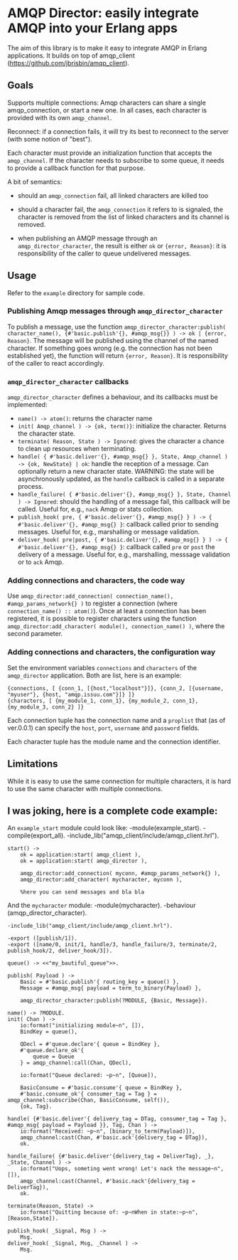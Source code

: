 # AMQP Director: easily integrate AMQP into your Erlang apps

The aim of this library is to make it easy to integrate AMQP in Erlang applications.
It builds on top of amqp_client (https://github.com/jbrisbin/amqp_client).

## Goals

Supports multiple connections: Amqp characters can share a single amqp_connection, or start a new one.
In all cases, each character is provided with its own `amqp_channel`.

Reconnect: if a connection fails, it will try its best to reconnect to the server
(with some notion of "best").

Each character must provide an initialization function that accepts the `amqp_channel`.
If the character needs to subscribe to some queue, it needs to provide a callback function
for that purpose.

A bit of semantics:
 - should an `amqp_connection` fail, all linked characters are killed too
 - should a character fail, the `amqp_connection` it refers to is signaled,
   the character is removed from the list of linked characters
   and its channel is removed.

 - when publishing an AMQP message through an `amqp_director_character`,
   the result is either `ok` or `{error, Reason}`: it is responsibility
   of the caller to queue undelivered messages.

## Usage

Refer to the `example` directory for sample code.

### Publishing Amqp messages through `amqp_director_character`

To publish a message, use the function `amqp_director_character:publish( character_name(), {#'basic.publish'{}, #amqp_msg{}} ) -> ok | {error, Reason}`. The message will be published using the channel of the named character.
If something goes wrong (e.g. the connection has not been established yet), the function will return `{error, Reason}`.
It is responsibility of the caller to react accordingly.

### `amqp_director_character` callbacks

`amqp_director_character` defines a behaviour, and its callbacks must be implemented:

 - `name() -> atom()`: returns the character name
 - `init( Amqp_channel ) -> {ok, term()}`: initialize the character. Returns the character state.
 - `terminate( Reason, State ) -> Ignored`: gives the character a chance to clean up resources when terminating.
 - `handle( { #'basic.deliver'{}, #amqp_msg{} }, State, Amqp_channel ) -> {ok, NewState} | ok`: handle the
   reception of a message. Can optionally return a new character state. WARNING: the state will be asynchronously
   updated, as the `handle` callback is called in a separate process.
 - `handle_failure( { #'basic.deliver'{}, #amqp_msg{} }, State, Channel ) -> Ignored`:
   should the handling of a message fail, this callback will be called. Useful for, e.g., `nack` Amqp or
   stats collection.
 - `publish_hook( pre, { #'basic.deliver'{}, #amqp_msg{} } ) -> { #'basic.deliver'{}, #amqp_msg{} }`:
   callback called prior to sending messages. Useful for, e.g., marshalling or message validation.
 - `deliver_hook( pre|post, { #'basic.deliver'{}, #amqp_msg{} } ) -> { #'basic.deliver'{}, #amqp_msg{} }`:
   callback called `pre` or `post` the delivery of a message.
   Useful for, e.g., marshalling, messsage validation or to `ack` Amqp.


### Adding connections and characters, the code way

Use `amqp_director:add_connection( connection_name(), #amqp_params_network{} )` to register a connection
(where `connection_name() :: atom()`).
Once at least a connection has been registered, it is possible to register characters using
the function `amqp_director:add_character( module(), connection_name() )`, where the second parameter.

### Adding connections and characters, the configuration way

Set the environment variables `connections` and `characters` of the `amqp_director` application.
Both are list, here is an example:

    {connections, [ {conn_1, [{host,"localhost"}]}, {conn_2, [{username, "myuser"}, {host, "amqp.issuu.com"}]} ]}
    {characters, [ {my_module_1, conn_1}, {my_module_2, conn_1}, {my_module_3, conn_2} ]}

Each connection tuple has the connection name and a `proplist` that (as of ver.0.0.1) can specify the `host`, `port`,
`username` and `password` fields.

Each character tuple has the module name and the connection identifier.

## Limitations

While it is easy to use the same connection for multiple characters, it is hard to use the same character with 
multiple connections.

## I was joking, here is a complete code example:

An `example_start` module could look like:
    -module(example_start).
    -compile(export_all).
    -include_lib("amqp_client/include/amqp_client.hrl").

    start() ->
        ok = application:start( amqp_client ),
        ok = application:start( amqp_director ),

        amqp_director:add_connection( myconn, #amqp_params_network{} ),
        amqp_director:add_character( mycharacter, myconn ),

        %here you can send messages and bla bla

And the `mycharacter` module:
    -module(mycharacter).
    -behaviour (amqp_director_character).

    -include_lib("amqp_client/include/amqp_client.hrl").

    -export ([publish/1]).
    -export ([name/0, init/1, handle/3, handle_failure/3, terminate/2, publish_hook/2, deliver_hook/3]).

    queue() -> <<"my_bautiful_queue">>.

    publish( Payload ) ->
        Basic = #'basic.publish'{ routing_key = queue() },
        Message = #amqp_msg{ payload = term_to_binary(Payload) },

        amqp_director_character:publish(?MODULE, {Basic, Message}).

    name() -> ?MODULE.
    init( Chan ) ->
        io:format("initializing module~n", []),
        BindKey = queue(),

        QDecl = #'queue.declare'{ queue = BindKey },
        #'queue.declare_ok'{
            queue = Queue
        } = amqp_channel:call(Chan, QDecl),

        io:format("Queue declared: ~p~n", [Queue]),

        BasicConsume = #'basic.consume'{ queue = BindKey },
        #'basic.consume_ok'{ consumer_tag = Tag } = amqp_channel:subscribe(Chan, BasicConsume, self()),
        {ok, Tag}. 

    handle( {#'basic.deliver'{ delivery_tag = DTag, consumer_tag = Tag }, #amqp_msg{ payload = Payload }}, Tag, Chan ) ->
        io:format("Received: ~p~n", [binary_to_term(Payload)]),
        amqp_channel:cast(Chan, #'basic.ack'{delivery_tag = DTag}),
        ok.
    
    handle_failure( {#'basic.deliver'{delivery_tag = DeliverTag}, _}, _State, Channel ) ->
        io:format("Uops, someting went wrong! Let's nack the message~n", []),
        amqp_channel:cast(Channel, #'basic.nack'{delivery_tag = DeliverTag}),
        ok.

    terminate(Reason, State) ->
        io:format("Quitting because of: ~p~nWhen in state:~p~n", [Reason,State]).

    publish_hook( _Signal, Msg ) ->
        Msg.
    deliver_hook( _Signal, Msg, _Channel ) ->
        Msg.







